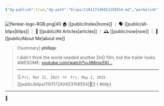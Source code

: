 ```yaml
---
{"dg-publish":true,"dg-path":"blips/110117240453158554.md","permalink":"/blips/110117240453158554/","title":"philipp on mastodon @ 2023-03-31","created":"2023-03-31T09:42:24","updated":"2025-05-02T08:50:43"}
---
```



<div class="transclusion internal-embed is-loaded"><div class="markdown-embed">




![flenker-logo-RGB.png|40](/img/user/attachments/flenker-logo-RGB.png)
🏠 [[public/Index\|home]]  ⋮ 🗣️ [[public/all-blips\|blips]] ⋮  📝 [[public/All Articles\|articles]]  ⋮ 🕰️ [[public/now\|now]] ⋮ 🪪 [[public/About Me\|about me]]


</div></div>


> [!summary] **philipp**:
>
> I didn't think the world needed another DnD film, but the trailer looks AWESOME: [youtube.com/watch?v=IiMinixSXI…](https://www.youtube.com/watch?v=IiMinixSXII)
> - - -
>
> 🗓️ <code>Fri, Mar 31, 2023</code>  · ✏️ <code> Fri, May 2, 2025</code>  · [[public/blips/110117240453158554\|🔗]]
{ #blip}


- - -

 👾
